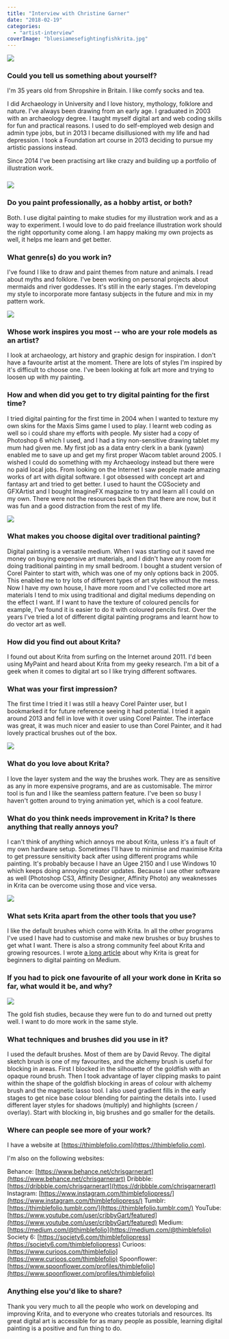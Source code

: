 ```yaml
---
title: "Interview with Christine Garner"
date: "2018-02-19"
categories: 
  - "artist-interview"
coverImage: "bluesiamesefightingfishkrita.jpg"
---
```


![](images/websitesquirrelmascots.jpg)

### Could you tell us something about yourself?

I'm 35 years old from Shropshire in Britain. I like comfy socks and tea.

I did Archaeology in University and I love history, mythology, folklore and nature. I've always been drawing from an early age. I graduated in 2003 with an archaeology degree. I taught myself digital art and web coding skills for fun and practical reasons. I used to do self-employed web design and admin type jobs, but in 2013 I became disillusioned with my life and had depression. I took a Foundation art course in 2013 deciding to pursue my artistic passions instead.

Since 2014 I've been practising art like crazy and building up a portfolio of illustration work.

### ![](images/getwellsoonkrita.jpg)

### Do you paint professionally, as a hobby artist, or both?

Both. I use digital painting to make studies for my illustration work and as a way to experiment. I would love to do paid freelance illustration work should the right opportunity come along. I am happy making my own projects as well, it helps me learn and get better.

### What genre(s) do you work in?

I've found I like to draw and paint themes from nature and animals. I read about myths and folklore. I've been working on personal projects about mermaids and river goddesses. It's still in the early stages. I'm developing my style to incorporate more fantasy subjects in the future and mix in my pattern work.

![](images/chickensmall.jpg)

### Whose work inspires you most -- who are your role models as an artist?

I look at archaeology, art history and graphic design for inspiration. I don't have a favourite artist at the moment. There are lots of styles I'm inspired by it's difficult to choose one. I've been looking at folk art more and trying to loosen up with my painting.

### How and when did you get to try digital painting for the first time?

I tried digital painting for the first time in 2004 when I wanted to texture my own skins for the Maxis Sims game I used to play. I learnt web coding as well so i could share my efforts with people. My sister had a copy of Photoshop 6 which I used, and I had a tiny non-sensitive drawing tablet my mum had given me. My first job as a data entry clerk in a bank (yawn) enabled me to save up and get my first proper Wacom tablet around 2005. I wished I could do something with my Archaeology instead but there were no paid local jobs. From looking on the Internet I saw people made amazing works of art with digital software. I got obsessed with concept art and fantasy art and tried to get better. I used to haunt the CGSociety and GFXArtist and I bought ImagineFX magazine to try and learn all I could on my own. There were not the resources back then that there are now, but it was fun and a good distraction from the rest of my life.

![](images/materialstudieskrita.jpg)

### What makes you choose digital over traditional painting?

Digital painting is a versatile medium. When I was starting out it saved me money on buying expensive art materials, and I didn't have any room for doing traditional painting in my small bedroom. I bought a student version of Corel Painter to start with, which was one of my only options back in 2005. This enabled me to try lots of different types of art styles without the mess. Now I have my own house, I have more room and I've collected more art materials I tend to mix using traditional and digital mediums depending on the effect I want. If I want to have the texture of coloured pencils for example, I've found it is easier to do it with coloured pencils first. Over the years I've tried a lot of different digital painting programs and learnt how to do vector art as well.

### How did you find out about Krita?

I found out about Krita from surfing on the Internet around 2011. I'd been using MyPaint and heard about Krita from my geeky research. I'm a bit of a geek when it comes to digital art so I like trying different softwares.

### What was your first impression?

The first time I tried it I was still a heavy Corel Painter user, but I bookmarked it for future reference seeing it had potential. I tried it again around 2013 and fell in love with it over using Corel Painter. The interface was great, it was much nicer and easier to use than Corel Painter, and it had lovely practical brushes out of the box.

![](images/bluesiamesefightingfishkrita.jpg)

### What do you love about Krita?

I love the layer system and the way the brushes work. They are as sensitive as any in more expensive programs, and are as customisable. The mirror tool is fun and I like the seamless pattern feature. I've been so busy I haven't gotten around to trying animation yet, which is a cool feature.

### What do you think needs improvement in Krita? Is there anything that really annoys you?

I can't think of anything which annoys me about Krita, unless it's a fault of my own hardware setup. Sometimes I'll have to minimise and maximise Krita to get pressure sensitivity back after using different programs while painting. It's probably because I have an Ugee 2150 and I use Windows 10 which keeps doing annoying creator updates. Because I use other software as well (Photoshop CS3, Affinity Designer, Affinity Photo) any weaknesses in Krita can be overcome using those and vice versa.

![](images/allfinhappyfamiliessmall.jpg)

### What sets Krita apart from the other tools that you use?

I like the default brushes which come with Krita. In all the other programs I've used I have had to customise and make new brushes or buy brushes to get what I want. There is also a strong community feel about Krita and growing resources. I wrote [a long article](https://medium.com/@thimblefolio/whats-the-best-software-for-beginners-to-digital-painting-86efe527a2a1) about why Krita is great for beginners to digital painting on Medium.

### If you had to pick one favourite of all your work done in Krita so far, what would it be, and why?

![](images/fishallstudieskrita.jpg)

The gold fish studies, because they were fun to do and turned out pretty well. I want to do more work in the same style.

### What techniques and brushes did you use in it?

I used the default brushes. Most of them are by David Revoy. The digital sketch brush is one of my favourites, and the alchemy brush is useful for blocking in areas. First I blocked in the silhouette of the goldfish with an opaque round brush. Then I took advantage of layer clipping masks to paint within the shape of the goldfish blocking in areas of colour with alchemy brush and the magnetic lasso tool. I also used gradient fills in the early stages to get nice base colour blending for painting the details into. I used different layer styles for shadows (multiply) and highlights (screen / overlay). Start with blocking in, big brushes and go smaller for the details.

### Where can people see more of your work?

I have a website at [https://thimblefolio.com](https://thimblefolio.com).

I'm also on the following websites:

Behance: [https://www.behance.net/chrisgarnerart](https://www.behance.net/chrisgarnerart) Dribbble: [https://dribbble.com/chrisgarnerart](https://dribbble.com/chrisgarnerart) Instagram: [https://www.instagram.com/thimblefoliopress/](https://www.instagram.com/thimblefoliopress/) Tumblr: [https://thimblefolio.tumblr.com/](https://thimblefolio.tumblr.com/) YouTube: [https://www.youtube.com/user/cribbyGart/featured](https://www.youtube.com/user/cribbyGart/featured) Medium: [https://medium.com/@thimblefolio](https://medium.com/@thimblefolio) Society 6: [https://society6.com/thimblefoliopress](https://society6.com/thimblefoliopress) Curioos: [https://www.curioos.com/thimblefolio](https://www.curioos.com/thimblefolio) Spoonflower: [https://www.spoonflower.com/profiles/thimblefolio](https://www.spoonflower.com/profiles/thimblefolio)

### Anything else you'd like to share?

Thank you very much to all the people who work on developing and improving Krita, and to everyone who creates tutorials and resources. Its great digital art is accessible for as many people as possible, learning digital painting is a positive and fun thing to do.
